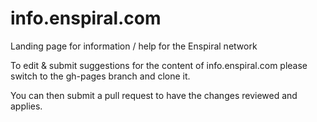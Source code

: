 # info.enspiral.com
Landing page for information / help for the Enspiral network

To edit & submit suggestions for the content of info.enspiral.com please switch to the gh-pages branch and clone it. 

You can then submit a pull request to have the changes reviewed and applies. 
